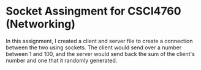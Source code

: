 # Socket Assingment for CSCI4760 (Networking)

In this assignment, I created a client and server file to create a connection between the two using sockets.
The client would send over a number between 1 and 100, and the server would send back the sum of the client's number and one that it randomly generated.